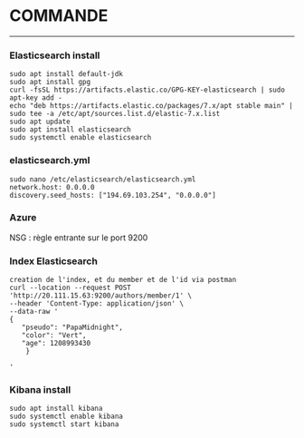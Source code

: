 # COMMANDE
---
### Elasticsearch install
```
sudo apt install default-jdk 
sudo apt install gpg
curl -fsSL https://artifacts.elastic.co/GPG-KEY-elasticsearch | sudo apt-key add -
echo "deb https://artifacts.elastic.co/packages/7.x/apt stable main" | sudo tee -a /etc/apt/sources.list.d/elastic-7.x.list
sudo apt update
sudo apt install elasticsearch
sudo systemctl enable elasticsearch
```
### elasticsearch.yml
```
sudo nano /etc/elasticsearch/elasticsearch.yml
network.host: 0.0.0.0
discovery.seed_hosts: ["194.69.103.254", "0.0.0.0"]
```
### Azure
NSG : règle entrante sur le port 9200
### Index Elasticsearch
```
creation de l'index, et du member et de l'id via postman 
curl --location --request POST 'http://20.111.15.63:9200/authors/member/1' \
--header 'Content-Type: application/json' \
--data-raw '
{
   "pseudo": "PapaMidnight",
   "color": "Vert", 
   "age": 1208993430
    }

'
```
### Kibana install
```
sudo apt install kibana
sudo systemctl enable kibana
sudo systemctl start kibana
```
